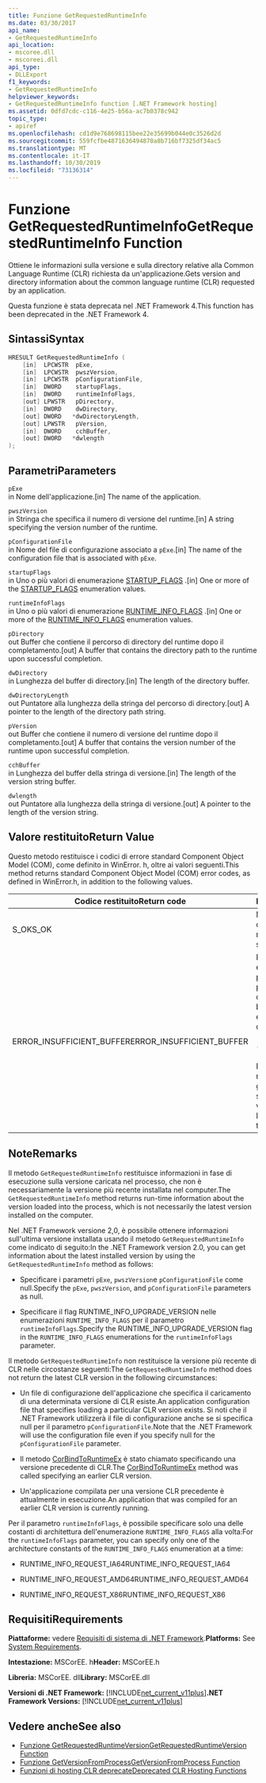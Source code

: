 ```yaml
---
title: Funzione GetRequestedRuntimeInfo
ms.date: 03/30/2017
api_name:
- GetRequestedRuntimeInfo
api_location:
- mscoree.dll
- mscoreei.dll
api_type:
- DLLExport
f1_keywords:
- GetRequestedRuntimeInfo
helpviewer_keywords:
- GetRequestedRuntimeInfo function [.NET Framework hosting]
ms.assetid: 0dfd7cdc-c116-4e25-b56a-ac7b0378c942
topic_type:
- apiref
ms.openlocfilehash: cd1d9e768698115bee22e35699b044e0c3526d2d
ms.sourcegitcommit: 559fcfbe4871636494870a8b716bf7325df34ac5
ms.translationtype: MT
ms.contentlocale: it-IT
ms.lasthandoff: 10/30/2019
ms.locfileid: "73136314"
---
```

# <a name="getrequestedruntimeinfo-function"></a><span data-ttu-id="ae404-102">Funzione GetRequestedRuntimeInfo</span><span class="sxs-lookup"><span data-stu-id="ae404-102">GetRequestedRuntimeInfo Function</span></span>
<span data-ttu-id="ae404-103">Ottiene le informazioni sulla versione e sulla directory relative alla Common Language Runtime (CLR) richiesta da un'applicazione.</span><span class="sxs-lookup"><span data-stu-id="ae404-103">Gets version and directory information about the common language runtime (CLR) requested by an application.</span></span>  
  
 <span data-ttu-id="ae404-104">Questa funzione è stata deprecata nel .NET Framework 4.</span><span class="sxs-lookup"><span data-stu-id="ae404-104">This function has been deprecated in the .NET Framework 4.</span></span>  
  
## <a name="syntax"></a><span data-ttu-id="ae404-105">Sintassi</span><span class="sxs-lookup"><span data-stu-id="ae404-105">Syntax</span></span>  
  
```cpp  
HRESULT GetRequestedRuntimeInfo (  
    [in]  LPCWSTR  pExe,   
    [in]  LPCWSTR  pwszVersion,   
    [in]  LPCWSTR  pConfigurationFile,   
    [in]  DWORD    startupFlags,   
    [in]  DWORD    runtimeInfoFlags,   
    [out] LPWSTR   pDirectory,   
    [in]  DWORD    dwDirectory,   
    [out] DWORD   *dwDirectoryLength,   
    [out] LPWSTR   pVersion,   
    [in]  DWORD    cchBuffer,   
    [out] DWORD   *dwlength  
);  
```  
  
## <a name="parameters"></a><span data-ttu-id="ae404-106">Parametri</span><span class="sxs-lookup"><span data-stu-id="ae404-106">Parameters</span></span>  
 `pExe`  
 <span data-ttu-id="ae404-107">in Nome dell'applicazione.</span><span class="sxs-lookup"><span data-stu-id="ae404-107">[in] The name of the application.</span></span>  
  
 `pwszVersion`  
 <span data-ttu-id="ae404-108">in Stringa che specifica il numero di versione del runtime.</span><span class="sxs-lookup"><span data-stu-id="ae404-108">[in] A string specifying the version number of the runtime.</span></span>  
  
 `pConfigurationFile`  
 <span data-ttu-id="ae404-109">in Nome del file di configurazione associato a `pExe`.</span><span class="sxs-lookup"><span data-stu-id="ae404-109">[in] The name of the configuration file that is associated with `pExe`.</span></span>  
  
 `startupFlags`  
 <span data-ttu-id="ae404-110">in Uno o più valori di enumerazione [STARTUP_FLAGS](../../../../docs/framework/unmanaged-api/hosting/startup-flags-enumeration.md) .</span><span class="sxs-lookup"><span data-stu-id="ae404-110">[in] One or more of the [STARTUP_FLAGS](../../../../docs/framework/unmanaged-api/hosting/startup-flags-enumeration.md) enumeration values.</span></span>  
  
 `runtimeInfoFlags`  
 <span data-ttu-id="ae404-111">in Uno o più valori di enumerazione [RUNTIME_INFO_FLAGS](../../../../docs/framework/unmanaged-api/hosting/runtime-info-flags-enumeration.md) .</span><span class="sxs-lookup"><span data-stu-id="ae404-111">[in] One or more of the [RUNTIME_INFO_FLAGS](../../../../docs/framework/unmanaged-api/hosting/runtime-info-flags-enumeration.md) enumeration values.</span></span>  
  
 `pDirectory`  
 <span data-ttu-id="ae404-112">out Buffer che contiene il percorso di directory del runtime dopo il completamento.</span><span class="sxs-lookup"><span data-stu-id="ae404-112">[out] A buffer that contains the directory path to the runtime upon successful completion.</span></span>  
  
 `dwDirectory`  
 <span data-ttu-id="ae404-113">in Lunghezza del buffer di directory.</span><span class="sxs-lookup"><span data-stu-id="ae404-113">[in] The length of the directory buffer.</span></span>  
  
 `dwDirectoryLength`  
 <span data-ttu-id="ae404-114">out Puntatore alla lunghezza della stringa del percorso di directory.</span><span class="sxs-lookup"><span data-stu-id="ae404-114">[out] A pointer to the length of the directory path string.</span></span>  
  
 `pVersion`  
 <span data-ttu-id="ae404-115">out Buffer che contiene il numero di versione del runtime dopo il completamento.</span><span class="sxs-lookup"><span data-stu-id="ae404-115">[out] A buffer that contains the version number of the runtime upon successful completion.</span></span>  
  
 `cchBuffer`  
 <span data-ttu-id="ae404-116">in Lunghezza del buffer della stringa di versione.</span><span class="sxs-lookup"><span data-stu-id="ae404-116">[in] The length of the version string buffer.</span></span>  
  
 `dwlength`  
 <span data-ttu-id="ae404-117">out Puntatore alla lunghezza della stringa di versione.</span><span class="sxs-lookup"><span data-stu-id="ae404-117">[out] A pointer to the length of the version string.</span></span>  
  
## <a name="return-value"></a><span data-ttu-id="ae404-118">Valore restituito</span><span class="sxs-lookup"><span data-stu-id="ae404-118">Return Value</span></span>  
 <span data-ttu-id="ae404-119">Questo metodo restituisce i codici di errore standard Component Object Model (COM), come definito in WinError. h, oltre ai valori seguenti.</span><span class="sxs-lookup"><span data-stu-id="ae404-119">This method returns standard Component Object Model (COM) error codes, as defined in WinError.h, in addition to the following values.</span></span>  
  
|<span data-ttu-id="ae404-120">Codice restituito</span><span class="sxs-lookup"><span data-stu-id="ae404-120">Return code</span></span>|<span data-ttu-id="ae404-121">Descrizione</span><span class="sxs-lookup"><span data-stu-id="ae404-121">Description</span></span>|  
|-----------------|-----------------|  
|<span data-ttu-id="ae404-122">S_OK</span><span class="sxs-lookup"><span data-stu-id="ae404-122">S_OK</span></span>|<span data-ttu-id="ae404-123">Metodo completato correttamente.</span><span class="sxs-lookup"><span data-stu-id="ae404-123">The method completed successfully.</span></span>|  
|<span data-ttu-id="ae404-124">ERROR_INSUFFICIENT_BUFFER</span><span class="sxs-lookup"><span data-stu-id="ae404-124">ERROR_INSUFFICIENT_BUFFER</span></span>|<span data-ttu-id="ae404-125">Il buffer di directory non è abbastanza grande per archiviare il percorso della directory.</span><span class="sxs-lookup"><span data-stu-id="ae404-125">The directory buffer is not large enough to store the directory path.</span></span><br /><br /> <span data-ttu-id="ae404-126">-oppure-</span><span class="sxs-lookup"><span data-stu-id="ae404-126">- or -</span></span><br /><br /> <span data-ttu-id="ae404-127">Il buffer della versione non è abbastanza grande per archiviare la stringa di versione.</span><span class="sxs-lookup"><span data-stu-id="ae404-127">The version buffer is not large enough to store the version string.</span></span>|  
  
## <a name="remarks"></a><span data-ttu-id="ae404-128">Note</span><span class="sxs-lookup"><span data-stu-id="ae404-128">Remarks</span></span>  
 <span data-ttu-id="ae404-129">Il metodo `GetRequestedRuntimeInfo` restituisce informazioni in fase di esecuzione sulla versione caricata nel processo, che non è necessariamente la versione più recente installata nel computer.</span><span class="sxs-lookup"><span data-stu-id="ae404-129">The `GetRequestedRuntimeInfo` method returns run-time information about the version loaded into the process, which is not necessarily the latest version installed on the computer.</span></span>  
  
 <span data-ttu-id="ae404-130">Nel .NET Framework versione 2,0, è possibile ottenere informazioni sull'ultima versione installata usando il metodo `GetRequestedRuntimeInfo` come indicato di seguito:</span><span class="sxs-lookup"><span data-stu-id="ae404-130">In the .NET Framework version 2.0, you can get information about the latest installed version by using the `GetRequestedRuntimeInfo` method as follows:</span></span>  
  
- <span data-ttu-id="ae404-131">Specificare i parametri `pExe`, `pwszVersion`e `pConfigurationFile` come null.</span><span class="sxs-lookup"><span data-stu-id="ae404-131">Specify the `pExe`, `pwszVersion`, and `pConfigurationFile` parameters as null.</span></span>  
  
- <span data-ttu-id="ae404-132">Specificare il flag RUNTIME_INFO_UPGRADE_VERSION nelle enumerazioni `RUNTIME_INFO_FLAGS` per il parametro `runtimeInfoFlags`.</span><span class="sxs-lookup"><span data-stu-id="ae404-132">Specify the RUNTIME_INFO_UPGRADE_VERSION flag in the `RUNTIME_INFO_FLAGS` enumerations for the `runtimeInfoFlags` parameter.</span></span>  
  
 <span data-ttu-id="ae404-133">Il metodo `GetRequestedRuntimeInfo` non restituisce la versione più recente di CLR nelle circostanze seguenti:</span><span class="sxs-lookup"><span data-stu-id="ae404-133">The `GetRequestedRuntimeInfo` method does not return the latest CLR version in the following circumstances:</span></span>  
  
- <span data-ttu-id="ae404-134">Un file di configurazione dell'applicazione che specifica il caricamento di una determinata versione di CLR esiste.</span><span class="sxs-lookup"><span data-stu-id="ae404-134">An application configuration file that specifies loading a particular CLR version exists.</span></span> <span data-ttu-id="ae404-135">Si noti che il .NET Framework utilizzerà il file di configurazione anche se si specifica null per il parametro `pConfigurationFile`.</span><span class="sxs-lookup"><span data-stu-id="ae404-135">Note that the .NET Framework will use the configuration file even if you specify null for the `pConfigurationFile` parameter.</span></span>  
  
- <span data-ttu-id="ae404-136">Il metodo [CorBindToRuntimeEx](../../../../docs/framework/unmanaged-api/hosting/corbindtoruntimeex-function.md) è stato chiamato specificando una versione precedente di CLR.</span><span class="sxs-lookup"><span data-stu-id="ae404-136">The [CorBindToRuntimeEx](../../../../docs/framework/unmanaged-api/hosting/corbindtoruntimeex-function.md) method was called specifying an earlier CLR version.</span></span>  
  
- <span data-ttu-id="ae404-137">Un'applicazione compilata per una versione CLR precedente è attualmente in esecuzione.</span><span class="sxs-lookup"><span data-stu-id="ae404-137">An application that was compiled for an earlier CLR version is currently running.</span></span>  
  
 <span data-ttu-id="ae404-138">Per il parametro `runtimeInfoFlags`, è possibile specificare solo una delle costanti di architettura dell'enumerazione `RUNTIME_INFO_FLAGS` alla volta:</span><span class="sxs-lookup"><span data-stu-id="ae404-138">For the `runtimeInfoFlags` parameter, you can specify only one of the architecture constants of the `RUNTIME_INFO_FLAGS` enumeration at a time:</span></span>  
  
- <span data-ttu-id="ae404-139">RUNTIME_INFO_REQUEST_IA64</span><span class="sxs-lookup"><span data-stu-id="ae404-139">RUNTIME_INFO_REQUEST_IA64</span></span>  
  
- <span data-ttu-id="ae404-140">RUNTIME_INFO_REQUEST_AMD64</span><span class="sxs-lookup"><span data-stu-id="ae404-140">RUNTIME_INFO_REQUEST_AMD64</span></span>  
  
- <span data-ttu-id="ae404-141">RUNTIME_INFO_REQUEST_X86</span><span class="sxs-lookup"><span data-stu-id="ae404-141">RUNTIME_INFO_REQUEST_X86</span></span>  
  
## <a name="requirements"></a><span data-ttu-id="ae404-142">Requisiti</span><span class="sxs-lookup"><span data-stu-id="ae404-142">Requirements</span></span>  
 <span data-ttu-id="ae404-143">**Piattaforme:** vedere [Requisiti di sistema di .NET Framework](../../../../docs/framework/get-started/system-requirements.md).</span><span class="sxs-lookup"><span data-stu-id="ae404-143">**Platforms:** See [System Requirements](../../../../docs/framework/get-started/system-requirements.md).</span></span>  
  
 <span data-ttu-id="ae404-144">**Intestazione:** MSCorEE. h</span><span class="sxs-lookup"><span data-stu-id="ae404-144">**Header:** MSCorEE.h</span></span>  
  
 <span data-ttu-id="ae404-145">**Libreria:** MSCorEE. dll</span><span class="sxs-lookup"><span data-stu-id="ae404-145">**Library:** MSCorEE.dll</span></span>  
  
 <span data-ttu-id="ae404-146">**Versioni di .NET Framework:** [!INCLUDE[net_current_v11plus](../../../../includes/net-current-v11plus-md.md)]</span><span class="sxs-lookup"><span data-stu-id="ae404-146">**.NET Framework Versions:** [!INCLUDE[net_current_v11plus](../../../../includes/net-current-v11plus-md.md)]</span></span>  
  
## <a name="see-also"></a><span data-ttu-id="ae404-147">Vedere anche</span><span class="sxs-lookup"><span data-stu-id="ae404-147">See also</span></span>

- [<span data-ttu-id="ae404-148">Funzione GetRequestedRuntimeVersion</span><span class="sxs-lookup"><span data-stu-id="ae404-148">GetRequestedRuntimeVersion Function</span></span>](../../../../docs/framework/unmanaged-api/hosting/getrequestedruntimeversion-function.md)
- [<span data-ttu-id="ae404-149">Funzione GetVersionFromProcess</span><span class="sxs-lookup"><span data-stu-id="ae404-149">GetVersionFromProcess Function</span></span>](../../../../docs/framework/unmanaged-api/hosting/getversionfromprocess-function.md)
- [<span data-ttu-id="ae404-150">Funzioni di hosting CLR deprecate</span><span class="sxs-lookup"><span data-stu-id="ae404-150">Deprecated CLR Hosting Functions</span></span>](../../../../docs/framework/unmanaged-api/hosting/deprecated-clr-hosting-functions.md)
